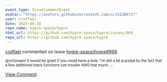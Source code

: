 ```yaml
---
event_type: IssueCommentEvent
avatar: "https://avatars.githubusercontent.com/u/15138672?"
user: craffael
date: 2023-09-30
repo_name: hypre-space/hypre
html_url: https://github.com/hypre-space/hypre/issues/968
repo_url: https://github.com/hypre-space/hypre
---
```


<a href='https://github.com/craffael' target='_blank'>craffael</a> commented on issue <a href='https://github.com/hypre-space/hypre/issues/968' target='_blank'>hypre-space/hypre#968</a>.

<small>@victorapm It would be great if you could have a look. I'm still a bit puzzled by the fact that a few additional basis functions can trouble AMG that much....</small>

<a href='https://github.com/hypre-space/hypre/issues/968' target='_blank'>View Comment</a>